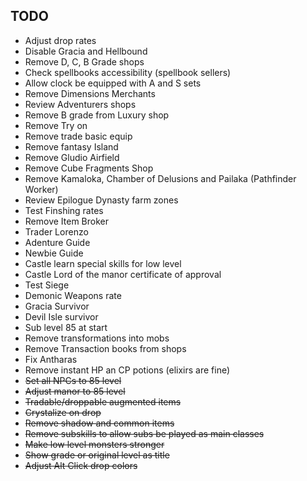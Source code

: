 ## TODO
- Adjust drop rates
- Disable Gracia and Hellbound
- Remove D, C, B Grade shops
- Check spellbooks accessibility (spellbook sellers)
- Allow clock be equipped with A and S sets
- Remove Dimensions Merchants
- Review Adventurers shops
- Remove B grade from Luxury shop
- Remove Try on
- Remove trade basic equip
- Remove fantasy Island
- Remove Gludio Airfield
- Remove Cube Fragments Shop
- Remove Kamaloka, Chamber of Delusions and Pailaka (Pathfinder Worker)
- Review Epilogue Dynasty farm zones
- Test Finshing rates
- Remove Item Broker
- Trader Lorenzo
- Adenture Guide
- Newbie Guide
- Castle learn special skills for low level
- Castle Lord of the manor certificate of approval
- Test Siege
- Demonic Weapons rate
- Gracia Survivor
- Devil Isle survivor
- Sub level 85 at start
- Remove transformations into mobs
- Remove Transaction books from shops
- Fix Antharas
- Remove instant HP an CP potions (elixirs are fine)
- ~~Set all NPCs to 85 level~~
- ~~Adjust manor to 85 level~~
- ~~Tradable/droppable augmented items~~
- ~~Crystalize on drop~~
- ~~Remove shadow and common items~~
- ~~Remove subskills to allow subs be played as main classes~~
- ~~Make low level monsters stronger~~
- ~~Show grade or original level as title~~
- ~~Adjust Alt Click drop colors~~
